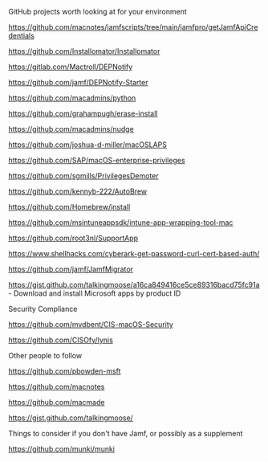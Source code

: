 GitHub projects worth looking at for your environment

https://github.com/macnotes/jamfscripts/tree/main/jamfpro/getJamfApiCredentials

https://github.com/Installomator/Installomator

https://gitlab.com/Mactroll/DEPNotify

https://github.com/jamf/DEPNotify-Starter

https://github.com/macadmins/python

https://github.com/grahampugh/erase-install

https://github.com/macadmins/nudge

https://github.com/joshua-d-miller/macOSLAPS

https://github.com/SAP/macOS-enterprise-privileges

https://github.com/sgmills/PrivilegesDemoter

https://github.com/kennyb-222/AutoBrew

https://github.com/Homebrew/install

https://github.com/msintuneappsdk/intune-app-wrapping-tool-mac

https://github.com/root3nl/SupportApp

https://www.shellhacks.com/cyberark-get-password-curl-cert-based-auth/

https://github.com/jamf/JamfMigrator

https://gist.github.com/talkingmoose/a16ca849416ce5ce89316bacd75fc91a - Download and install Microsoft apps by product ID

Security Compliance

https://github.com/mvdbent/CIS-macOS-Security

https://github.com/CISOfy/lynis

Other people to follow

https://github.com/pbowden-msft

https://github.com/macnotes

https://github.com/macmade

https://gist.github.com/talkingmoose/

Things to consider if you don't have Jamf, or possibly as a supplement

https://github.com/munki/munki
